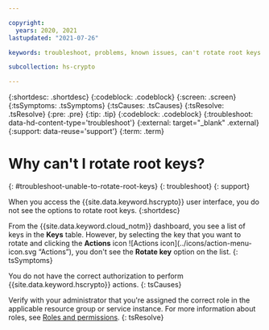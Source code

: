 ```yaml
---

copyright:
  years: 2020, 2021
lastupdated: "2021-07-26"

keywords: troubleshoot, problems, known issues, can't rotate root keys

subcollection: hs-crypto

---
```


{:shortdesc: .shortdesc}
{:codeblock: .codeblock}
{:screen: .screen}
{:tsSymptoms: .tsSymptoms}
{:tsCauses: .tsCauses}
{:tsResolve: .tsResolve}
{:pre: .pre}
{:tip: .tip}
{:codeblock: .codeblock}
{:troubleshoot: data-hd-content-type='troubleshoot'}
{:external: target="_blank" .external}
{:support: data-reuse='support'}
{:term: .term}

# Why can't I rotate root keys?
{: #troubleshoot-unable-to-rotate-root-keys}
{: troubleshoot}
{: support}

When you access the {{site.data.keyword.hscrypto}} user interface, you do not see the options to rotate root keys.
{:shortdesc}

From the {{site.data.keyword.cloud_notm}} dashboard, you see a list of keys in the **Keys** table. However, by selecting the key that you want to rotate and clicking the **Actions** icon ![Actions icon](../icons/action-menu-icon.svg “Actions”), you don't see the **Rotate key** option on the list.
{: tsSymptoms}

You do not have the correct authorization to perform {{site.data.keyword.hscrypto}} actions.
{: tsCauses}

Verify with your administrator that you're assigned the correct role in the applicable resource group or service instance. For more information about roles, see [Roles and permissions](/docs/hs-crypto?topic=hs-crypto-manage-access#roles).
{: tsResolve}
